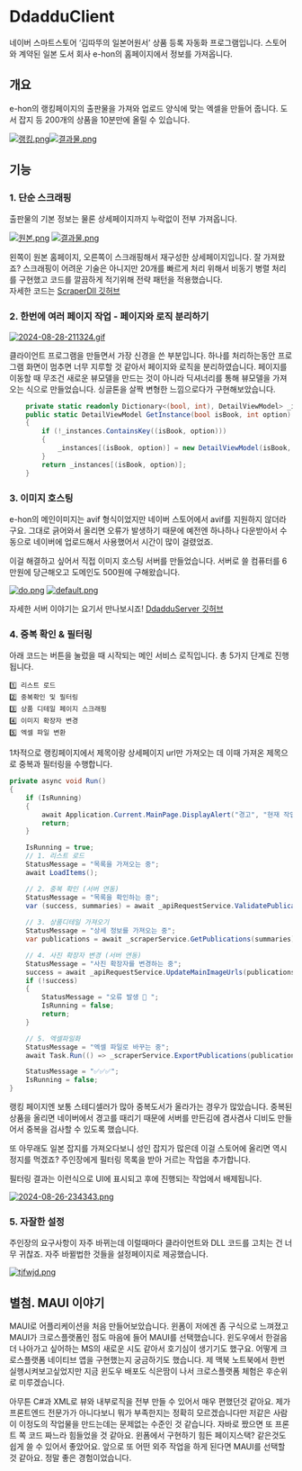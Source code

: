 # DdadduClient

네이버 스마트스토어 ‘김따뚜의 일본어원서’ 상품 등록 자동화 프로그램입니다. 스토어와 계약된 일본 도서 회사 e-hon의 홈페이지에서 정보를 가져옵니다.

## 개요
e-hon의 랭킹페이지의 출판물을 가져와 업로드 양식에 맞는 엑셀을 만들어 줍니다. 도서 잡지 등 200개의 상품을 10분만에 올릴 수 있습니다.

[![랭킹.png](https://i.postimg.cc/3xP9gtsT/fodzld.png)](https://postimg.cc/w1QhzQxf)[![결과물.png](https://i.postimg.cc/GhGKZT5P/image.png)](https://postimg.cc/nCVqmrZM)

## 기능

### 1. 단순 스크래핑
출판물의 기본 정보는 물론 상세페이지까지 누락없이 전부 가져옵니다. 

[![원본.png](https://i.postimg.cc/VvbgsJL8/image.png)](https://postimg.cc/V0mnDLCG)
[![결과물.png](https://i.postimg.cc/pXKNqTQ4/image.png)](https://postimg.cc/GH3Spb5x)

왼쪽이 원본 홈페이지, 오른쪽이 스크래핑해서 재구성한 상세페이지입니다. 잘 가져왔죠? 
스크래핑이 어려운 기술은 아니지만 20개를 빠르게 처리 위해서 비동기 병렬 처리를 구현했고 코드를 깔끔하게 적기위해 전략 패턴을 적용했습니다. <br>
자세한 코드는 [ScraperDll 깃허브](https://github.com/ssongone/ScraperDll)

### 2. 한번에 여러 페이지 작업 - 페이지와 로직 분리하기

[![2024-08-28-211324.gif](https://i.postimg.cc/sfcHXhcV/2024-08-28-211324.gif)](https://postimg.cc/231793MJ)

클라이언트 프로그램을 만들면서 가장 신경을 쓴 부분입니다. 하나를 처리하는동안 프로그램 화면이 멈추면 너무 지루할 것 같아서 페이지와 로직을 분리하였습니다. 페이지를 이동할 때 무조건 새로운 뷰모델을 만드는 것이 아니라 딕셔너리를 통해 뷰모델을 가져오는 식으로 만들었습니다. 싱글톤을 살짝 변형한 느낌으로다가 구현해보았습니다. 

``` C#
    private static readonly Dictionary<(bool, int), DetailViewModel> _instances = new();
    public static DetailViewModel GetInstance(bool isBook, int option)
    {
        if (!_instances.ContainsKey((isBook, option)))
        {
            _instances[(isBook, option)] = new DetailViewModel(isBook, option);
        }
        return _instances[(isBook, option)];
    }
```

### 3. 이미지 호스팅

e-hon의 메인이미지는 avif 형식이었지만 네이버 스토어에서 avif를 지원하지 않더라구요. 그대로 긁어와서 올리면 오류가 발생하기 때문에 예전엔 하나하나 다운받아서 수동으로 네이버에 업로드해서 사용했어서 시간이 많이 걸렸었죠. 

이걸 해결하고 싶어서 직접 이미지 호스팅 서버를 만들었습니다. 서버로 쓸 컴퓨터를 6만원에 당근해오고 도메인도 500원에 구해왔습니다. 

[![do.png](https://i.postimg.cc/fTv3NC7v/do.png)](https://postimg.cc/ykk6hFbJ)
[![default.png](https://i.postimg.cc/9QFDF9JH/default.png)](https://postimg.cc/6ygWMykM)


자세한 서버 이야기는 요기서 만나보시죠!
[DdadduServer 깃허브](https://github.com/ssongone/DdadduServer)


### 4. 중복 확인 & 필터링
아래 코드는 버튼을 눌렀을 때 시작되는 메인 서비스 로직입니다. 총 5가지 단계로 진행됩니다.
    
    1️⃣ 리스트 로드 
    2️⃣ 중복확인 및 필터링
    3️⃣ 상품 디테일 페이지 스크래핑
    4️⃣ 이미지 확장자 변경
    5️⃣ 엑셀 파일 변환

1차적으로 랭킹페이지에서 제목이랑 상세페이지 url만 가져오는 데 이때 가져온 제목으로 중복과 필터링을 수행합니다.

``` C#
private async void Run()
{
    if (IsRunning)
    {
        await Application.Current.MainPage.DisplayAlert("경고", "현재 작업이 진행 중입니다.", "확인");
        return;
    }

    IsRunning = true;
    // 1. 리스트 로드
    StatusMessage = "목록을 가져오는 중";
    await LoadItems();

    // 2. 중복 확인 (서버 연동)
    StatusMessage = "목록을 확인하는 중";
    var (success, summaries) = await _apiRequestService.ValidatePublications(Items);
    
    // 3. 상품디테일 가져오기
    StatusMessage = "상세 정보를 가져오는 중";
    var publications = await _scraperService.GetPublications(summaries);

    // 4. 사진 확장자 변경 (서버 연동)
    StatusMessage = "사진 확장자를 변경하는 중";
    success = await _apiRequestService.UpdateMainImageUrls(publications);
    if (!success)
    {
        StatusMessage = "오류 발생 🙊 ";
        IsRunning = false;
        return;
    }

    // 5. 엑셀파일화
    StatusMessage = "엑셀 파일로 바꾸는 중";
    await Task.Run(() => _scraperService.ExportPublications(publications));

    StatusMessage = "✅✅✅";
    IsRunning = false;
}
```
랭킹 페이지엔 보통 스테디셀러가 많아 중복도서가 올라가는 경우가 많았습니다. 중복된 상품을 올리면 네이버에서 경고를 때리기 때문에 서버를 만든김에 겸사겸사 디비도 만들어서 중복을 검사할 수 있도록 했습니다. 

또 아무래도 일본 잡지를 가져오다보니 성인 잡지가 많은데 이걸 스토어에 올리면 역시 정지를 먹겠죠? 주인장에게 필터링 목록을 받아 거르는 작업을 추가합니다.

필터링 결과는 이런식으로 UI에 표시되고 후에 진행되는 작업에서 배제됩니다.

[![2024-08-26-234343.png](https://i.postimg.cc/Qx6Xmykv/2024-08-26-234343.png)](https://postimg.cc/3dv5J9qZ)

### 5. 자잘한 설정

주인장의 요구사항이 자주 바뀌는데 이럴때마다 클라이언트와 DLL 코드를 고치는 건 너무 귀찮죠. 자주 바뀔법한 것들을 설정페이지로 제공했습니다.

[![tjfwjd.png](https://i.postimg.cc/y8kSy99X/tjfwjd.png)](https://postimg.cc/K1hzZ10R)


## 별첨. MAUI 이야기
MAUI로 어플리케이션을 처음 만들어보았습니다. 윈폼이 저에겐 좀 구식으로 느껴졌고 MAUI가 크로스플랫폼인 점도 마음에 들어 MAUI를 선택했습니다. 윈도우에서 한걸음 더 나아가고 싶어하는 MS의 새로운 시도 같아서 호기심이 생기기도 했구요. 어떻게 크로스플랫폼 네이티브 앱을 구현했는지 궁금하기도 했습니다. 제 맥북 노트북에서 한번 실행시켜보고싶었지만 지금 윈도우 배포도 식은땀이 나서 크로스플랫폼 체험은 후순위로 미루겠습니다.

아무튼 C#과 XML로 뷰와 내부로직을 전부 만들 수 있어서 매우 편했던것 같아요. 제가 프론트엔드 전문가가 아니다보니 뭐가 부족한지는 정확히 모르겠습니다만 저같은 사람이 이정도의 작업물을 만드는데는 문제없는 수준인 것 같습니다. 자바로 짰으면 또 프론트 쪽 코드 짜느라 힘들었을 것 같아요. 윈폼에서 구현하기 힘든 페이지스택? 같은것도 쉽게 쓸 수 있어서 좋았어요. 앞으로 또 어떤 외주 작업을 하게 된다면 MAUI를 선택할 것 같아요. 정말 좋은 경험이었습니다. 
